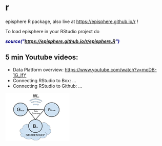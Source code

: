 # r
episphere R package, also live at https://episphere.github.io/r !

To load episphere in your RStudio project do 

<b><i style="backgroundColor:yellow;color:navy"> source("https://episphere.github.io/r/episphere.R") </i></b>

## 5 min Youtube videos:

* Data Platform overview: https://www.youtube.com/watch?v=moDB-1G_IfY
* Connecting RStudio to Box: ...
* Connecting RStudio to Github: ...

<img width=200 src="https://github.com/episphere/r/blob/main/Data%20Platform%20Diagram.png">
